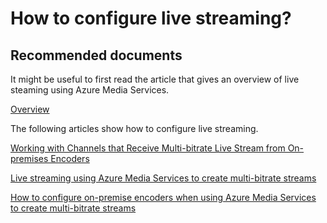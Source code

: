 <properties 
    pageTitle="How to configure live streaming?"
    description="How to configure live streaming?"
    service="microsoft.media"
    resource="mediaservices"
    authors="juliako"
    displayOrder="3"
    selfHelpType="resource"
    supportTopicIds=""
    resourceTags=""
    productPesIds=""
    cloudEnvironments="public"
 	articleId="67647a3f-e710-4a1d-a5a9-39e9e3553e30"
/>

# How to configure live streaming?

## **Recommended documents**

It might be useful to first read the article that gives an overview of live steaming using Azure Media Services.

[Overview](https://azure.microsoft.com/documentation/articles/media-services-manage-channels-overview/)

The following articles show how to configure live streaming.

[Working with Channels that Receive Multi-bitrate Live Stream from On-premises Encoders](https://azure.microsoft.com/documentation/articles/media-services-live-streaming-with-onprem-encoders/)

[Live streaming using Azure Media Services to create multi-bitrate streams](https://azure.microsoft.com/documentation/articles/media-services-manage-live-encoder-enabled-channels/)

[How to configure on-premise encoders when using Azure Media Services to create multi-bitrate streams](https://azure.microsoft.com/documentation/articles/media-services-live-encoders-overview/)
